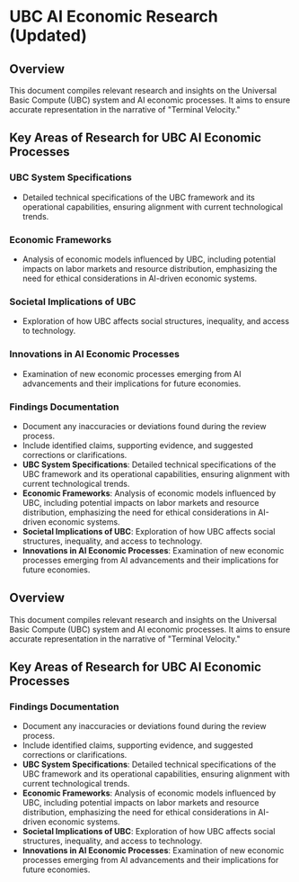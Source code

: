 # UBC AI Economic Research (Updated)

## Overview
This document compiles relevant research and insights on the Universal Basic Compute (UBC) system and AI economic processes. It aims to ensure accurate representation in the narrative of "Terminal Velocity."

## Key Areas of Research for UBC AI Economic Processes

### UBC System Specifications
- Detailed technical specifications of the UBC framework and its operational capabilities, ensuring alignment with current technological trends.
### Economic Frameworks
- Analysis of economic models influenced by UBC, including potential impacts on labor markets and resource distribution, emphasizing the need for ethical considerations in AI-driven economic systems.
### Societal Implications of UBC
- Exploration of how UBC affects social structures, inequality, and access to technology.
### Innovations in AI Economic Processes
- Examination of new economic processes emerging from AI advancements and their implications for future economies.

### Findings Documentation
- Document any inaccuracies or deviations found during the review process.
- Include identified claims, supporting evidence, and suggested corrections or clarifications.
- **UBC System Specifications**: Detailed technical specifications of the UBC framework and its operational capabilities, ensuring alignment with current technological trends.
- **Economic Frameworks**: Analysis of economic models influenced by UBC, including potential impacts on labor markets and resource distribution, emphasizing the need for ethical considerations in AI-driven economic systems.
- **Societal Implications of UBC**: Exploration of how UBC affects social structures, inequality, and access to technology.
- **Innovations in AI Economic Processes**: Examination of new economic processes emerging from AI advancements and their implications for future economies.

## Overview
This document compiles relevant research and insights on the Universal Basic Compute (UBC) system and AI economic processes. It aims to ensure accurate representation in the narrative of "Terminal Velocity."

## Key Areas of Research for UBC AI Economic Processes

### Findings Documentation
- Document any inaccuracies or deviations found during the review process.
- Include identified claims, supporting evidence, and suggested corrections or clarifications.
- **UBC System Specifications**: Detailed technical specifications of the UBC framework and its operational capabilities, ensuring alignment with current technological trends.
- **Economic Frameworks**: Analysis of economic models influenced by UBC, including potential impacts on labor markets and resource distribution, emphasizing the need for ethical considerations in AI-driven economic systems.
- **Societal Implications of UBC**: Exploration of how UBC affects social structures, inequality, and access to technology.
- **Innovations in AI Economic Processes**: Examination of new economic processes emerging from AI advancements and their implications for future economies.
